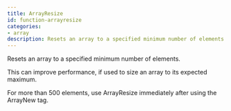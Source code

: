 ```yaml
---
title: ArrayResize
id: function-arrayresize
categories:
- array
description: Resets an array to a specified minimum number of elements.
---
```


Resets an array to a specified minimum number of elements.

This can improve performance, if used to size an array to its expected maximum. 

For more than 500 elements, use ArrayResize immediately after using the ArrayNew tag.
